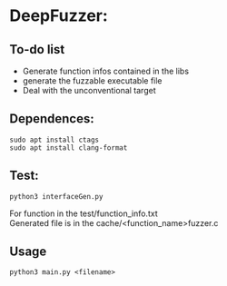 # DeepFuzzer: 
## To-do list
 - Generate function infos contained in the libs
 - generate the fuzzable executable file
 - Deal with the unconventional target
 
## Dependences:
    sudo apt install ctags
    sudo apt install clang-format

## Test:
    python3 interfaceGen.py
 
 For function in the test/function_info.txt  
 Generated file is in the cache/<function_name>fuzzer.c
    
## Usage
    python3 main.py <filename>
 
